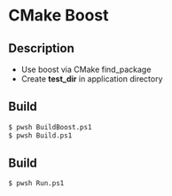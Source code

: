 # CMake Boost

## Description

* Use boost via CMake find_package
* Create **test_dir** in application directory

## Build

````sh
$ pwsh BuildBoost.ps1
$ pwsh Build.ps1
````

## Build

````sh
$ pwsh Run.ps1
````